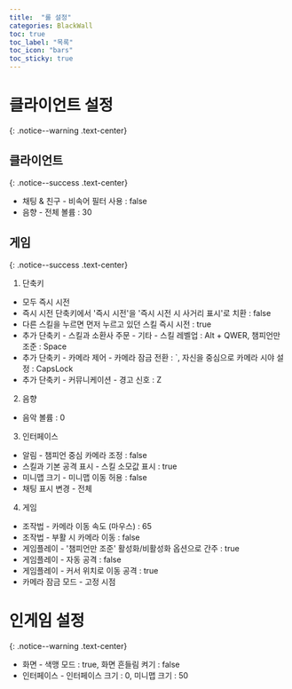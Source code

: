 ```yaml
---
title:  "롤 설정"
categories: BlackWall
toc: true
toc_label: "목록"
toc_icon: "bars"
toc_sticky: true
---
```


# 클라이언트 설정
{: .notice--warning .text-center}

## 클라이언트
{: .notice--success .text-center}

- 채팅 & 친구 - 비속어 필터 사용 : false
- 음향 - 전체 볼륨 : 30

## 게임
{: .notice--success .text-center}

1. 단축키
- 모두 즉시 시전
- 즉시 시전 단축키에서 '즉시 시전'을 '즉시 시전 시 사거리 표시'로 치환 : false
- 다른 스킬을 누르면 먼저 누르고 있던 스킬 즉시 시전 : true
- 추가 단축키 - 스킬과 소환사 주문 - 기타 - 스킬 레벨업 : Alt + QWER, 챔피언만 조준 : Space
- 추가 단축키 - 카메라 제어 - 카메라 잠금 전환 : `, 자신을 중심으로 카메라 시야 설정 : CapsLock
- 추가 단축키 - 커뮤니케이션 - 경고 신호 : Z

2. 음향
- 음악 볼륨 : 0

3. 인터페이스
- 알림 - 챔피언 중심 카메라 조정 : false
- 스킬과 기본 공격 표시 - 스킬 소모값 표시 : true
- 미니맵 크기 - 미니맵 이동 허용 : false
- 채팅 표시 변경 - 전체

4. 게임
- 조작법 - 카메라 이동 속도 (마우스) : 65
- 조작법 - 부활 시 카메라 이동 : false
- 게임플레이 - '챔피언만 조준' 활성화/비활성화 옵션으로 간주 : true
- 게임플레이 - 자동 공격 : false
- 게임플레이 - 커서 위치로 이동 공격 : true
- 카메라 잠금 모드 - 고정 시점

# 인게임 설정
{: .notice--warning .text-center}

- 화면 - 색맹 모드 : true, 화면 흔들림 켜기 : false
- 인터페이스 - 인터페이스 크기 : 0, 미니맵 크기 : 50